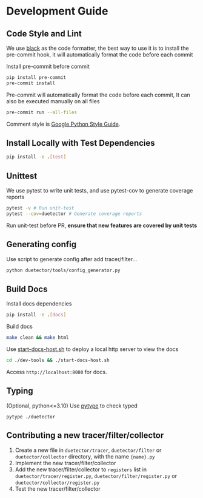 # Development Guide

## Code Style and Lint

We use [black](https://github.com/psf/black) as the code formatter, the best way to use it is to install the pre-commit hook, it will automatically format the code before each commit

Install pre-commit before commit

```bash
pip install pre-commit
pre-commit install
```

Pre-commit will automatically format the code before each commit, It can also be executed manually on all files

```bash
pre-commit run --all-files
```

Comment style is [Google Python Style Guide](https://google.github.io/styleguide/pyguide.html#38-comments-and-docstrings).

## Install Locally with Test Dependencies

```bash
pip install -e .[test]
```

## Unittest

We use pytest to write unit tests, and use pytest-cov to generate coverage reports

```bash
pytest -v # Run unit-test
pytest --cov=duetector # Generate coverage reports
```

Run unit-test before PR, **ensure that new features are covered by unit tests**

## Generating config

Use script to generate config after add tracer/filter...

```bash
python duetector/tools/config_generator.py
```

## Build Docs

Install docs dependencies

```bash
pip install -e .[docs]
```

Build docs

```bash
make clean && make html
```

Use [start-docs-host.sh](dev-tools/start-docs-host.sh) to deploy a local http server to view the docs

```bash
cd ./dev-tools && ./start-docs-host.sh
```

Access `http://localhost:8080` for docs.

## Typing

(Optional, python<=3.10) Use [pytype](https://github.com/google/pytype) to check typed

```
pytype ./duetector
```


## Contributing a new tracer/filter/collector

1. Create a new file in `duetector/tracer`, `duetector/filter` or `duetector/collector` directory, with the name `{name}.py`
2. Implement the new tracer/filter/collector
3. Add the new tracer/filter/collector to `registers` list in `duetector/tracer/register.py`, `duetector/filter/register.py` or `duetector/collector/register.py`
4. Test the new tracer/filter/collector
